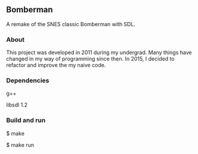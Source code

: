 ## Bomberman
A remake of the SNES classic Bomberman with SDL.


### About
This project was developed in 2011 during my undergrad. Many things have changed in my way of programming since then. In 2015, I decided to refactor and improve the my naive code.


### Dependencies
g++

libsdl 1.2

### Build and run
$ make

$ make run



